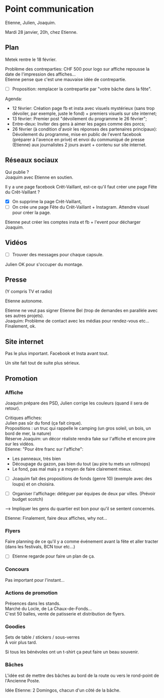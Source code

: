 # Point communication

Etienne, Julien, Joaquim.

Mardi 28 janvier, 20h, chez Etienne.

## Plan

Metek rentre le 18 février.  

Problème des contreparties: CHF 500 pour logo sur affiche repousse la date de l'impression des affiches...  
Etienne pense que c'est une mauvaise idée de contrepartie.  
- [ ] Proposition: remplacer la contrepartie par "votre bâche dans la fête".

Agenda:
* 12 février: Création page fb et insta avec visuels mystérieux (sans trop dévoiler, par exemple, juste le fond) + premiers visuels sur site internet;
* 13 février: Premier post "dévoilement du programme le 26 février";
* Entre-deux: Inviter des gens à aimer les pages comme des porcs;
* 26 février (à condition d'avoir les réponses des partenaires principaux): Dévoilement du programme, mise en public de l'event facebook (préparer à l'avence en privé) et envoi du communiqué de presse (Etienne) aux journalistes 2 jours avant + contenu sur site internet.

## Réseaux sociaux

Qui publie ?  
Joaquim avec Etienne en soutien.

Il y a une page facebook Crêt-Vaillant, est-ce qu'il faut créer une page Fête du Crêt-Vaillant ?  
- [x] On supprime la page Crêt-Vaillant,  
- [ ] On crée une page Fête du Crêt-Vaillant + Instagram. Attendre visuel pour créer la page.

Etienne peut créer les comptes insta et fb + l'event pour décharger Joaquim.

## Vidéos

- [ ] Trouver des messages pour chaque capsule.

Julien OK pour s'occuper du montage.

## Presse

(Y compris TV et radio)

Etienne autonome.

Etienne ne veut pas signer Etienne Bel (trop de demandes en parallèle avec ses autres projets).  
Joaquim: Problème de contact avec les médias pour rendez-vous etc...  
Finalement, ok.

## Site internet

Pas le plus important. Facebook et Insta avant tout.

Un site fait tout de suite plus sérieux.

## Promotion

### Affiche

Joaquim prépare des PSD, Julien corrige les couleurs (quand il sera de retour).

Critiques affiches:  
Julien pas sûr du fond (ça fait cirque).  
Propositions : un truc qui rappelle le camping (un gros soleil, un bois, un bord de mer, la nature)  
Réserve Joaquim: un décor réaliste rendra fake sur l'affiche et encore pire sur les vidéos.  
Etienne: "Pour être franc sur l'affiche":
* Les panneaux, très bien
* Découpage du gazon, pas bien du tout (au pire tu mets un rollmops)
* Le fond, pas mal mais y a moyen de faire clairement mieux.

- [ ] Joaquim fait des propositions de fonds (genre 10) (exemple avec des loups) et on choisira.

- [ ] Organiser l'affichage: déléguer par équipes de deux par villes.
(Prévoir budget scotch)

--> Impliquer les gens du quartier est bon pour qu'il se sentent concernés.

Etienne: Finalement, faire deux affiches, why not...

### Flyers

Faire planning de ce qu'il y a comme événement avant la fête et aller tracter (dans les festivals, BCN tour etc...)

- [ ] Etienne regarde pour faire un plan de ça.

### Concours

Pas important pour l'instant...

### Actions de promotion

Présences dans les stands.  
Marché du Locle, de La Chaux-de-Fonds...  
C'est 50 balles, vente de patisserie et distribution de flyers.

### Goodies

Sets de table / stickers / sous-verres  
À voir plus tard.

Si tous les bénévoles ont un t-shirt ça peut faire un beau souvenir.

### Bâches

L'idée est de mettre des bâches au bord de la route ou vers le rond-point de l'Ancienne Poste.

Idée Etienne: 2 Domingos, chacun d'un côté de la bâche.
